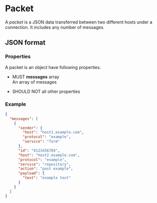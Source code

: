 # Packet

A *packet* is a JSON data transferred between two different hosts under a connection.
It includes any number of messages.


## JSON format

### Properties

A packet is an object have following properties.

- MUST **messages** array  
  An array of messages

- SHOULD NOT all other properties

### Example

```json
{
  "messages": [
    {
      "sender": {
        "host": "host1.example.com",
        "protocol": "example",
        "service": "form"
      },
      "id": "0123456789",
      "host": "host2.example.com",
      "protocol": "example",
      "service": "repository",
      "action": "post example",
      "payload": {
        "text": "example text"
      }
    }
  ]
}
```
